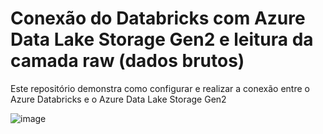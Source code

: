 # Conexão do Databricks com Azure Data Lake Storage Gen2 e leitura da camada raw (dados brutos)


Este repositório demonstra como configurar e realizar a conexão entre o Azure Databricks e o Azure Data Lake Storage Gen2 

![image](https://github.com/user-attachments/assets/0a560173-48f0-4729-9204-c848f0c2149a)

